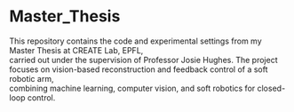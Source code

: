 # Master_Thesis
This repository contains the code and experimental settings from my Master Thesis at CREATE Lab, EPFL,  
carried out under the supervision of Professor Josie Hughes. The project focuses on vision-based reconstruction and feedback control of a soft robotic arm,  
combining machine learning, computer vision, and soft robotics for closed-loop control.
